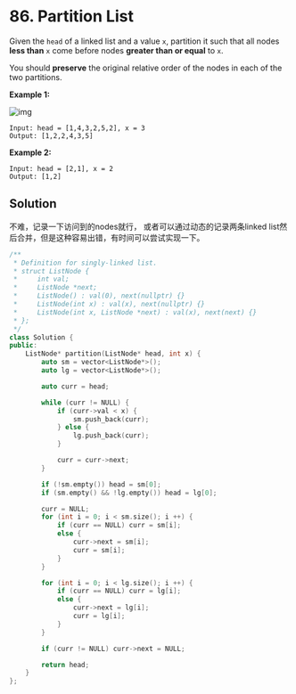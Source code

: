 # 86. Partition List

Given the `head` of a linked list and a value `x`, partition it such that all nodes **less than** `x` come before nodes **greater than or equal** to `x`.

You should **preserve** the original relative order of the nodes in each of the two partitions.

 

**Example 1:**

![img](https://assets.leetcode.com/uploads/2021/01/04/partition.jpg)

```
Input: head = [1,4,3,2,5,2], x = 3
Output: [1,2,2,4,3,5]
```

**Example 2:**

```
Input: head = [2,1], x = 2
Output: [1,2]
```

 ## Solution

不难，记录一下访问到的nodes就行， 或者可以通过动态的记录两条linked list然后合并，但是这种容易出错，有时间可以尝试实现一下。

```c++
/**
 * Definition for singly-linked list.
 * struct ListNode {
 *     int val;
 *     ListNode *next;
 *     ListNode() : val(0), next(nullptr) {}
 *     ListNode(int x) : val(x), next(nullptr) {}
 *     ListNode(int x, ListNode *next) : val(x), next(next) {}
 * };
 */
class Solution {
public:
    ListNode* partition(ListNode* head, int x) {
        auto sm = vector<ListNode*>();
        auto lg = vector<ListNode*>();

        auto curr = head;

        while (curr != NULL) {
            if (curr->val < x) {
                sm.push_back(curr);
            } else {
                lg.push_back(curr);
            }

            curr = curr->next;
        }

        if (!sm.empty()) head = sm[0];
        if (sm.empty() && !lg.empty()) head = lg[0];

        curr = NULL;
        for (int i = 0; i < sm.size(); i ++) {
            if (curr == NULL) curr = sm[i];
            else {
                curr->next = sm[i];
                curr = sm[i];
            }
        }

        for (int i = 0; i < lg.size(); i ++) {
            if (curr == NULL) curr = lg[i];
            else {
                curr->next = lg[i];
                curr = lg[i];
            }
        }

        if (curr != NULL) curr->next = NULL;

        return head;
    }
};
```

